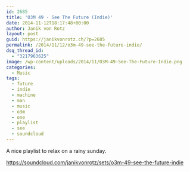 ```yaml
---
id: 2685
title: 'O3M 49 - See The Future (Indie)'
date: 2014-11-12T18:17:48+00:00
author: Janik von Rotz
layout: post
guid: https://janikvonrotz.ch/?p=2685
permalink: /2014/11/12/o3m-49-see-the-future-indie/
dsq_thread_id:
  - "3217963625"
image: /wp-content/uploads/2014/11/O3M-49-See-The-Future-Indie.png
categories:
  - Music
tags:
  - future
  - indie
  - machine
  - man
  - music
  - o3m
  - one
  - playlist
  - see
  - soundcloud
---
```

A nice playlist to relax on a rainy sunday.

https://soundcloud.com/janikvonrotz/sets/o3m-49-see-the-future-indie